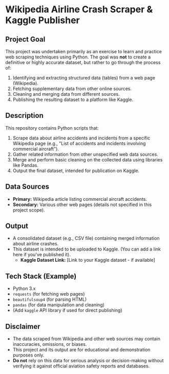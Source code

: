 # Wikipedia Airline Crash Scraper & Kaggle Publisher

## Project Goal

This project was undertaken primarily as an exercise to learn and practice web scraping techniques using Python. The goal was **not** to create a definitive or highly accurate dataset, but rather to go through the process of:

1.  Identifying and extracting structured data (tables) from a web page (Wikipedia).
2.  Fetching supplementary data from other online sources.
3.  Cleaning and merging data from different sources.
4.  Publishing the resulting dataset to a platform like Kaggle.

## Description

This repository contains Python scripts that:

1.  Scrape data about airline accidents and incidents from a specific Wikipedia page (e.g., "List of accidents and incidents involving commercial aircraft").
2.  Gather related information from other unspecified web data sources.
3.  Merge and perform basic cleaning on the collected data using libraries like Pandas.
4.  Output the final dataset, intended for publication on Kaggle.

## Data Sources

* **Primary:** Wikipedia article listing commercial aircraft accidents.
* **Secondary:** Various other web pages (details not specified in this project scope).

## Output

* A consolidated dataset (e.g., CSV file) containing merged information about airline crashes.
* This dataset is intended to be uploaded to Kaggle. (You can add a link here if you've published it).
    * **Kaggle Dataset Link:** [Link to your Kaggle dataset - if available]

## Tech Stack (Example)

* Python 3.x
* `requests` (for fetching web pages)
* `beautifulsoup4` (for parsing HTML)
* `pandas` (for data manipulation and cleaning)
* (Add `kaggle` API library if used for direct publishing)

## Disclaimer

* The data scraped from Wikipedia and other web sources may contain inaccuracies, omissions, or biases.
* This project and its output are for educational and demonstration purposes only.
* **Do not** rely on this data for serious analysis or decision-making without verifying it against official aviation safety reports and databases.